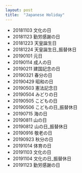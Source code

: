 ```yaml
---
layout: post
title:  "Japanese Holiday"
---
```


- 20181103 文化の日
- 20181123 勤労感謝の日
- 20181223 天皇誕生日
- 20181224 天皇誕生日_振替休日
- 20190101 元日
- 20190114 成人の日
- 20190211 建国記念の日
- 20190321 春分の日
- 20190429 昭和の日
- 20190503 憲法記念日
- 20190504 みどりの日
- 20190505 こどもの日
- 20190506 こどもの日_振替休日
- 20190715 海の日
- 20190811 山の日
- 20190812 山の日_振替休日
- 20190916 敬老の日
- 20190923 秋分の日
- 20191014 体育の日
- 20191103 文化の日
- 20191104 文化の日_振替休日
- 20191123 勤労感謝の日

